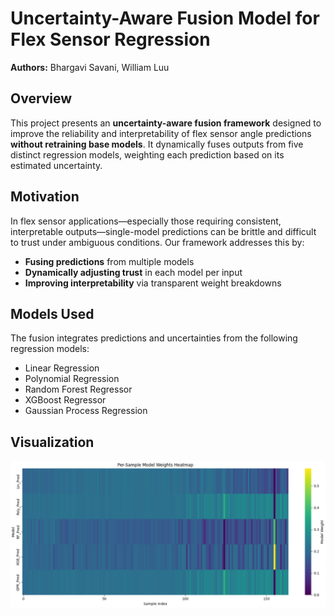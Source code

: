 # Uncertainty-Aware Fusion Model for Flex Sensor Regression

**Authors:** Bhargavi Savani, William Luu

## Overview

This project presents an **uncertainty-aware fusion framework** designed to improve the reliability and interpretability of flex sensor angle predictions **without retraining base models**. It dynamically fuses outputs from five distinct regression models, weighting each prediction based on its estimated uncertainty.

## Motivation

In flex sensor applications—especially those requiring consistent, interpretable outputs—single-model predictions can be brittle and difficult to trust under ambiguous conditions. Our framework addresses this by:

- **Fusing predictions** from multiple models  
- **Dynamically adjusting trust** in each model per input  
- **Improving interpretability** via transparent weight breakdowns  

## Models Used

The fusion integrates predictions and uncertainties from the following regression models:

- Linear Regression  
- Polynomial Regression  
- Random Forest Regressor  
- XGBoost Regressor  
- Gaussian Process Regression

## Visualization 
![heatmap of model weights](/images/uncertainty_heatmap.png)
